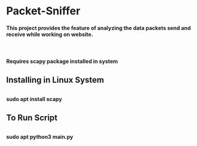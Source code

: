 # Packet-Sniffer
<h4> This project provides the feature of analyzing the data packets send and receive while working on website.
</h4>

<br>
<h4> Requires scapy package installed in system <h4>
<h2> Installing in Linux System <h2>
<h4>sudo apt install scapy</h4>
<h2> To Run Script <h2>
<h4>sudo apt python3 main.py</h4>
